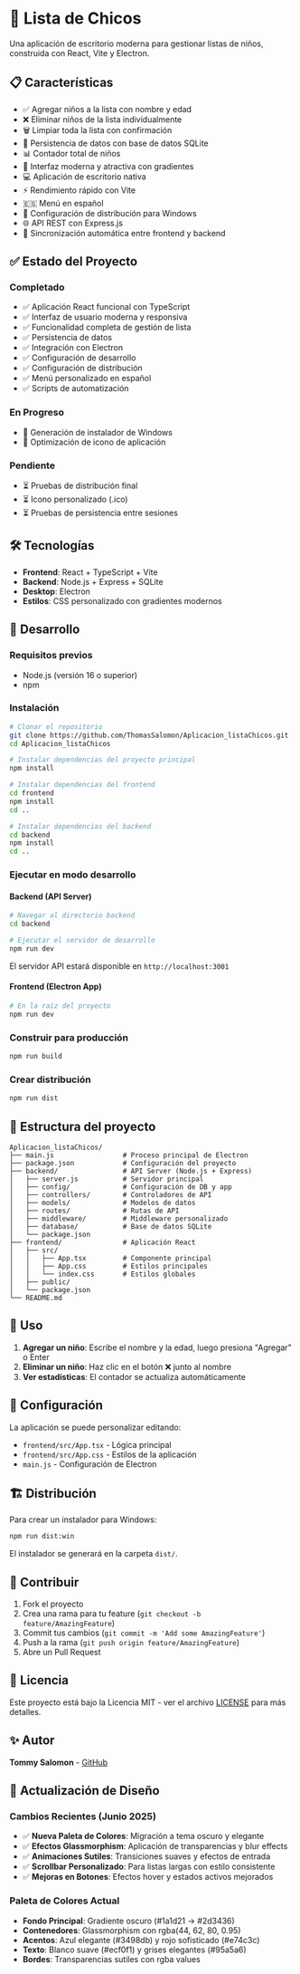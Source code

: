 # 🧒 Lista de Chicos

Una aplicación de escritorio moderna para gestionar listas de niños, construida con React, Vite y Electron.

## 📋 Características

- ✅ Agregar niños a la lista con nombre y edad
- ❌ Eliminar niños de la lista individualmente  
- 🗑️ Limpiar toda la lista con confirmación
- 💾 Persistencia de datos con base de datos SQLite
- 📊 Contador total de niños
- 🎨 Interfaz moderna y atractiva con gradientes
- 💻 Aplicación de escritorio nativa
- ⚡ Rendimiento rápido con Vite
- 🇪🇸 Menú en español
- 🔧 Configuración de distribución para Windows
- 🌐 API REST con Express.js
- 🔄 Sincronización automática entre frontend y backend

## ✅ Estado del Proyecto

### Completado
- ✅ Aplicación React funcional con TypeScript
- ✅ Interfaz de usuario moderna y responsiva
- ✅ Funcionalidad completa de gestión de lista
- ✅ Persistencia de datos
- ✅ Integración con Electron
- ✅ Configuración de desarrollo
- ✅ Configuración de distribución
- ✅ Menú personalizado en español
- ✅ Scripts de automatización

### En Progreso
- 🔄 Generación de instalador de Windows
- 🔄 Optimización de icono de aplicación

### Pendiente
- ⏳ Pruebas de distribución final
- ⏳ Icono personalizado (.ico)
- ⏳ Pruebas de persistencia entre sesiones

## 🛠️ Tecnologías

- **Frontend**: React + TypeScript + Vite
- **Backend**: Node.js + Express + SQLite
- **Desktop**: Electron
- **Estilos**: CSS personalizado con gradientes modernos

## 🚀 Desarrollo

### Requisitos previos
- Node.js (versión 16 o superior)
- npm

### Instalación
```bash
# Clonar el repositorio
git clone https://github.com/ThomasSalomon/Aplicacion_listaChicos.git
cd Aplicacion_listaChicos

# Instalar dependencias del proyecto principal
npm install

# Instalar dependencias del frontend
cd frontend
npm install
cd ..

# Instalar dependencias del backend
cd backend
npm install
cd ..
```

### Ejecutar en modo desarrollo

#### Backend (API Server)
```bash
# Navegar al directorio backend
cd backend

# Ejecutar el servidor de desarrollo
npm run dev
```

El servidor API estará disponible en `http://localhost:3001`

#### Frontend (Electron App)
```bash
# En la raíz del proyecto
npm run dev
```

### Construir para producción
```bash
npm run build
```

### Crear distribución
```bash
npm run dist
```

## 📁 Estructura del proyecto

```
Aplicacion_listaChicos/
├── main.js                 # Proceso principal de Electron
├── package.json            # Configuración del proyecto
├── backend/                # API Server (Node.js + Express)
│   ├── server.js           # Servidor principal
│   ├── config/             # Configuración de DB y app
│   ├── controllers/        # Controladores de API
│   ├── models/             # Modelos de datos
│   ├── routes/             # Rutas de API
│   ├── middleware/         # Middleware personalizado
│   ├── database/           # Base de datos SQLite
│   └── package.json
├── frontend/               # Aplicación React
│   ├── src/
│   │   ├── App.tsx         # Componente principal
│   │   ├── App.css         # Estilos principales
│   │   └── index.css       # Estilos globales
│   ├── public/
│   └── package.json
└── README.md
```

## 📝 Uso

1. **Agregar un niño**: Escribe el nombre y la edad, luego presiona "Agregar" o Enter
2. **Eliminar un niño**: Haz clic en el botón ❌ junto al nombre
3. **Ver estadísticas**: El contador se actualiza automáticamente

## 🔧 Configuración

La aplicación se puede personalizar editando:
- `frontend/src/App.tsx` - Lógica principal
- `frontend/src/App.css` - Estilos de la aplicación
- `main.js` - Configuración de Electron

## 🏗️ Distribución

Para crear un instalador para Windows:
```bash
npm run dist:win
```

El instalador se generará en la carpeta `dist/`.

## 🤝 Contribuir

1. Fork el proyecto
2. Crea una rama para tu feature (`git checkout -b feature/AmazingFeature`)
3. Commit tus cambios (`git commit -m 'Add some AmazingFeature'`)
4. Push a la rama (`git push origin feature/AmazingFeature`)
5. Abre un Pull Request

## 📄 Licencia

Este proyecto está bajo la Licencia MIT - ver el archivo [LICENSE](LICENSE) para más detalles.

## ✨ Autor

**Tommy Salomon** - [GitHub](https://github.com/ThomasSalomon)

## 🎨 Actualización de Diseño

### Cambios Recientes (Junio 2025)
- ✅ **Nueva Paleta de Colores**: Migración a tema oscuro y elegante
- ✅ **Efectos Glassmorphism**: Aplicación de transparencias y blur effects
- ✅ **Animaciones Sutiles**: Transiciones suaves y efectos de entrada
- ✅ **Scrollbar Personalizado**: Para listas largas con estilo consistente
- ✅ **Mejoras en Botones**: Efectos hover y estados activos mejorados

### Paleta de Colores Actual
- **Fondo Principal**: Gradiente oscuro (#1a1d21 → #2d3436)
- **Contenedores**: Glassmorphism con rgba(44, 62, 80, 0.95)
- **Acentos**: Azul elegante (#3498db) y rojo sofisticado (#e74c3c)
- **Texto**: Blanco suave (#ecf0f1) y grises elegantes (#95a5a6)
- **Bordes**: Transparencias sutiles con rgba values

